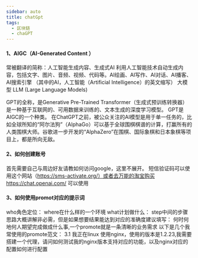 ```yaml
---
sidebar: auto
title: chatGpt
tags:
  - 区块链
  - chaGPT
---
```


#### 1、AIGC（AI-Generated Content ）
常被翻译的简称：人工智能生成内容、生成式AI
利用人工智能技术自动生成内容，包括文字、图片、音频、视频、代码等。AI绘画、AI写作、AI对话、AI播客、AI搜索引擎
（其中的AI，人工智能（Artificial Intelligence）的英文缩写）
大模型 LLM (Large Language Models)

GPT的全称，是Generative Pre-Trained Transformer（生成式预训练转换器）是一种基于互联网的、可用数据来训练的、文本生成的深度学习模型。
GPT是AIGC的一个种类。
在ChatGPT之前，被公众关注的AI模型是用于单一任务的，比如全球所知的“阿尔法狗”（AlphaGo）可以基于全球围棋棋谱的计算，打赢所有的人类围棋大师。谷歌进一步开发的“AlphaZero”在围棋、国际象棋和日本象棋等项目上，都是所向无敌。

#### 2、如何创建账号
首先需要自己与周边好友请教如何访问google，这里不展开。
短信验证码可以使用这个网站（https://sms-activate.org/）或者去万能的淘宝购买
https://chat.openai.com/
可以使用

#### 3、如何使用promot对应的提示词
who角色定位：
where在什么样的一个环境
what计划做什么：
step中间的步骤思路大概讲解非必需，但是如果想要结果能达到对应的准确度建议填写：
何时何地何人期望完成做成什么事,一个promote就是一条清晰的业务需求
以下是几个我常使用的promote范文：
3.1 我正在linux 使用nginx，使用的版本是1.2.23,我需要搭建一个代理，请问如何测试我的nginx版本支持对应的功能，以及nginx对应的配置如何进行配置


